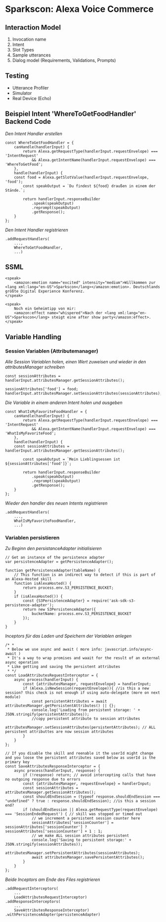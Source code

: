 # Sparkscon: Alexa Voice Commerce

## Interaction Model
1. Invocation name
2. Intent
3. Slot Types
4. Sample utterances
5. Dialog model (Requirements, Validations, Prompts)
   
## Testing
- Utterance Profiler
- Simulator
- Real Device (Echo)
  
## Beispiel Intent 'WhereToGetFoodHandler' Backend Code

*Den Intent Handler erstellen*
```
const WhereToGetFoodHandler = {
    canHandle(handlerInput) {
        return Alexa.getRequestType(handlerInput.requestEnvelope) === 'IntentRequest'
            && Alexa.getIntentName(handlerInput.requestEnvelope) === 'WhereToGetFood';
    },
    handle(handlerInput) {
	const food = Alexa.getSlotValue(handlerInput.requestEnvelope, 'food');
        const speakOutput = `Du findest ${food} draußen in einem der Stände.`;

        return handlerInput.responseBuilder
            .speak(speakOutput)
            .reprompt(speakOutput)
            .getResponse();
    }
};
```

*Den Intent Handler registrieren*
```
.addRequestHandlers(
	...,
	WhereToGetFoodHandler,
	...)
```

## SSML
```
<speak>    
	<amazon:emotion name="excited" intensity="medium">Willkommen zur <lang xml:lang="en-US">Sparkscon</lang></amazon:emotion>. Deutschlands größte Digital Experience Konferenz.
</speak> 
```

```
<speak>   
    Noch ein Geheimtipp von mir: 
    <amazon:effect name="whispered">Nach der <lang xml:lang="en-US">Sparkscon</lang> steigt eine after show party</amazon:effect>.
</speak>
```

## Variable Handling

### Session Variablen (Attributemanager)

*Alle Session Variablen holen, einen Wert zuweisen und wieder in den attributesManager schreiben*
```
const sessionAttributes = handlerInput.attributesManager.getSessionAttributes();

sessionAttributes['food'] = food;
handlerInput.attributesManager.setSessionAttributes(sessionAttributes);
```

*Die Variable in einem anderen Intent holen und ausgeben*
```
const WhatIsMyFavoriteFoodHandler = {
    canHandle(handlerInput) {
        return Alexa.getRequestType(handlerInput.requestEnvelope) === 'IntentRequest'
            && Alexa.getIntentName(handlerInput.requestEnvelope) === 'WhatIsMyFavoriteFood';
    },
    handle(handlerInput) {
	const sessionAttributes = handlerInput.attributesManager.getSessionAttributes();

        const speakOutput = `Mein Lieblingsessen ist ${sessionAttributes['food']}`;

        return handlerInput.responseBuilder
            .speak(speakOutput)
            .reprompt(speakOutput)
            .getResponse();
    }
};
```

*Wieder den handler des neuen Intents registrieren*
```
.addRequestHandlers(
	...,
	WhatIsMyFavoriteFoodHandler,
	...)
```

### Variablen persistieren
*Zu Beginn den persistanceAdapter initialisieren*
```
// Get an instance of the persistence adapter
var persistenceAdapter = getPersistenceAdapter();

function getPersistenceAdapter(tableName) {
    // This function is an indirect way to detect if this is part of an Alexa-Hosted skill
    function isAlexaHosted() {
        return process.env.S3_PERSISTENCE_BUCKET;
    }
    if (isAlexaHosted()) {
        const {S3PersistenceAdapter} = require('ask-sdk-s3-persistence-adapter');
        return new S3PersistenceAdapter({
            bucketName: process.env.S3_PERSISTENCE_BUCKET
        });
    }
}
```

*Inceptors für das Laden und Speichern der Variablen anlegen*
```
/* *
 * Below we use async and await ( more info: javascript.info/async-await )
 * It's a way to wrap promises and waait for the result of an external async operation
 * Like getting and saving the persistent attributes
 * */
const LoadAttributesRequestInterceptor = {
    async process(handlerInput) {
        const {attributesManager, requestEnvelope} = handlerInput;
        if (Alexa.isNewSession(requestEnvelope)){ //is this a new session? this check is not enough if using auto-delegate (more on next module)
            const persistentAttributes = await attributesManager.getPersistentAttributes() || {};
            console.log('Loading from persistent storage: ' + JSON.stringify(persistentAttributes));
            //copy persistent attribute to session attributes
            attributesManager.setSessionAttributes(persistentAttributes); // ALL persistent attributtes are now session attributes
        }
    }
};

// If you disable the skill and reenable it the userId might change and you loose the persistent attributes saved below as userId is the primary key
const SaveAttributesResponseInterceptor = {
    async process(handlerInput, response) {
        if (!response) return; // avoid intercepting calls that have no outgoing response due to errors
        const {attributesManager, requestEnvelope} = handlerInput;
        const sessionAttributes = attributesManager.getSessionAttributes();
        const shouldEndSession = (typeof response.shouldEndSession === "undefined" ? true : response.shouldEndSession); //is this a session end?
        if (shouldEndSession || Alexa.getRequestType(requestEnvelope) === 'SessionEndedRequest') { // skill was stopped or timed out
            // we increment a persistent session counter here
            sessionAttributes['sessionCounter'] = sessionAttributes['sessionCounter'] ? sessionAttributes['sessionCounter'] + 1 : 1;
            // we make ALL session attributes persistent
            console.log('Saving to persistent storage:' + JSON.stringify(sessionAttributes));
            attributesManager.setPersistentAttributes(sessionAttributes);
            await attributesManager.savePersistentAttributes();
        }
    }
};
```

*Beide Inceptors am Ende des Files registrieren*
```
.addRequestInterceptors(
	...
	LoadAttributesRequestInterceptor)
.addResponseInterceptors(
  	...
	SaveAttributesResponseInterceptor)
.withPersistenceAdapter(persistenceAdapter)
```

